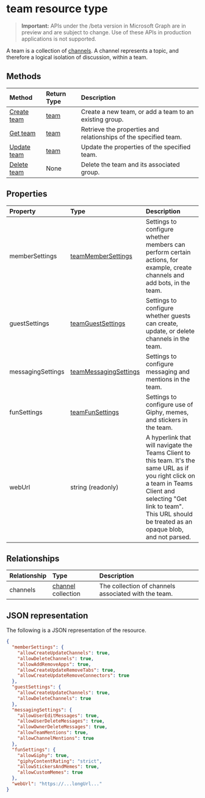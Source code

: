 # team resource type

> **Important:** APIs under the /beta version in Microsoft Graph are in preview and are subject to change. Use of these APIs in production applications is not supported.

A team is a collection of [channels](channel.md). A channel represents a topic, and therefore a logical isolation of discussion, within a team.

## Methods

| Method       | Return Type  |Description|
|:---------------|:--------|:----------|
|[Create team](../api/team_put_teams.md) | [team](team.md) | Create a new team, or add a team to an existing group.|
|[Get team](../api/team_get.md) | [team](team.md) | Retrieve the properties and relationships of the specified team.|
|[Update team](../api/team_update.md) | [team](team.md) |Update the properties of the specified team. |
|[Delete team](../../v1.0/api/group_delete.md) | None |Delete the team and its associated group. |

## Properties

| Property | Type	| Description |
|:---------------|:--------|:----------|
|memberSettings|[teamMemberSettings](teammembersettings.md) |Settings to configure whether members can perform certain actions, for example, create channels and add bots, in the team.|
|guestSettings|[teamGuestSettings](teamguestsettings.md) |Settings to configure whether guests can create, update, or delete channels in the team.|
|messagingSettings|[teamMessagingSettings](teammessagingsettings.md) |Settings to configure messaging and mentions in the team.|
|funSettings|[teamFunSettings](teamfunsettings.md) |Settings to configure use of Giphy, memes, and stickers in the team.|
|webUrl|string (readonly) | A hyperlink that will navigate the Teams Client to this team. It's the same URL as if you right click on a team in Teams Client and selecting "Get link to team". This URL should be treated as an opaque blob, and not parsed. |


## Relationships

| Relationship | Type	| Description |
|:---------------|:--------|:----------|
|channels|[channel](channel.md) collection|The collection of channels associated with the team.|

## JSON representation

The following is a JSON representation of the resource.

<!-- {
  "blockType": "resource",
  "keyProperty": "id",
  "@odata.type": "microsoft.graph.team"
}-->

```json
{  
  "memberSettings": {
    "allowCreateUpdateChannels": true,
    "allowDeleteChannels": true,
    "allowAddRemoveApps": true,
    "allowCreateUpdateRemoveTabs": true,
    "allowCreateUpdateRemoveConnectors": true    
  },
  "guestSettings": {
    "allowCreateUpdateChannels": true,
    "allowDeleteChannels": true 
  },
  "messagingSettings": {
    "allowUserEditMessages": true,
    "allowUserDeleteMessages": true,
    "allowOwnerDeleteMessages": true,
    "allowTeamMentions": true,
    "allowChannelMentions": true    
  },
  "funSettings": {
    "allowGiphy": true,
    "giphyContentRating": "strict",
    "allowStickersAndMemes": true,
    "allowCustomMemes": true
  },
  "webUrl": "https://...longUrl..."
}

```

<!-- uuid: 8fcb5dbc-d5aa-4681-8e31-b001d5168d79
2015-10-25 14:57:30 UTC -->
<!-- {
  "type": "#page.annotation",
  "description": "team resource",
  "keywords": "",
  "section": "documentation",
  "tocPath": ""
}-->
